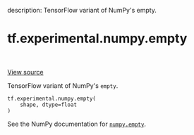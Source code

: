 description: TensorFlow variant of NumPy's empty.

<div itemscope itemtype="http://developers.google.com/ReferenceObject">
<meta itemprop="name" content="tf.experimental.numpy.empty" />
<meta itemprop="path" content="Stable" />
</div>

# tf.experimental.numpy.empty

<!-- Insert buttons and diff -->

<table class="tfo-notebook-buttons tfo-api nocontent" align="left">

</table>

<a target="_blank" href="/code/stable/tensorflow/python/ops/numpy_ops/np_array_ops.py">View source</a>



TensorFlow variant of NumPy's `empty`.

<pre class="devsite-click-to-copy prettyprint lang-py tfo-signature-link">
<code>tf.experimental.numpy.empty(
    shape, dtype=float
)
</code></pre>



<!-- Placeholder for "Used in" -->

See the NumPy documentation for [`numpy.empty`](https://numpy.org/doc/1.16/reference/generated/numpy.empty.html).